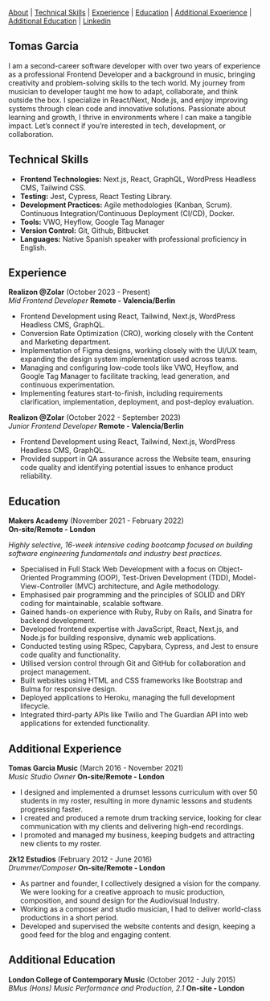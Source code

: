 [About](#tomas-garcia) | [Technical Skills](#technical-skills) | [Experience](#experience) | [Education](#education) | [Additional Experience](#additional-experience)
| [Additional Education](#additional-education) | [Linkedin](https://www.linkedin.com/in/tomas-garcia-64b145102/)
## Tomas Garcia

I am a second-career software developer with over two years of experience as a professional Frontend Developer and a background in music, bringing creativity and problem-solving skills to the tech world. My journey from musician to developer taught me how to adapt, collaborate, and think outside the box. I specialize in React/Next, Node.js, and enjoy improving systems through clean code and innovative solutions. Passionate about learning and growth, I thrive in environments where I can make a tangible impact. Let’s connect if you’re interested in tech, development, or collaboration.
  

## Technical Skills

* **Frontend Technologies:** Next.js, React, GraphQL, WordPress Headless CMS, Tailwind CSS.
* **Testing:** Jest, Cypress, React Testing Library.
* **Development Practices:** Agile methodologies (Kanban, Scrum). Continuous Integration/Continuous Deployment (CI/CD), Docker.
* **Tools:** VWO, Heyflow, Google Tag Manager
* **Version Control:** Git, Github, Bitbucket
* **Languages:** Native Spanish speaker with professional proficiency in English.


## Experience

**Realizon @Zolar**  (October 2023 - Present) 
<br>
_Mid Frontend Developer_  **Remote - Valencia/Berlin**

* Frontend Development using React, Tailwind, Next.js, WordPress Headless CMS, GraphQL.
* Conversion Rate Optimization (CRO), working closely with the Content and Marketing department.
* Implementation of Figma designs, working closely with the UI/UX team, expanding the design system implementation used across teams.
* Managing and configuring low-code tools like VWO, Heyflow, and Google Tag Manager to facilitate tracking, lead generation, and continuous experimentation.
* Implementing features start-to-finish, including requirements clarification, implementation, deployment, and post-deploy evaluation.

**Realizon @Zolar**  (October 2022 - September 2023)
<br>
_Junior Frontend Developer_  **Remote - Valencia/Berlin**

* Frontend Development using React, Tailwind, Next.js, WordPress Headless CMS, GraphQL.
* Provided support in QA assurance across the Website team, ensuring code quality and identifying potential
issues to enhance product reliability.


## Education

**Makers Academy**  (November 2021 - February 2022)
<br>
**On-site/Remote - London**

_Highly selective, 16-week intensive coding bootcamp focused on building software engineering fundamentals and industry best practices._

* Specialised in Full Stack Web Development with a focus on Object-Oriented Programming (OOP), Test-Driven Development (TDD), Model-View-Controller (MVC) architecture, and Agile methodology.
* Emphasised pair programming and the principles of SOLID and DRY coding for maintainable, scalable software.
* Gained hands-on experience with Ruby, Ruby on Rails, and Sinatra for backend development.
* Developed frontend expertise with JavaScript, React, Next.js, and Node.js for building responsive, dynamic web applications.
* Conducted testing using RSpec, Capybara, Cypress, and Jest to ensure code quality and functionality.
* Utilised version control through Git and GitHub for collaboration and project management.
* Built websites using HTML and CSS frameworks like Bootstrap and Bulma for responsive design.
* Deployed applications to Heroku, managing the full development lifecycle.
* Integrated third-party APIs like Twilio and The Guardian API into web applications for extended
functionality.


## Additional Experience

**Tomas Garcia Music**  (March 2016 - November 2021)
<br>
_Music Studio Owner_  **On-site/Remote - London**

* I designed and implemented a drumset lessons curriculum with over 50 students in my roster, resulting in more dynamic lessons and students progressing faster.
* I created and produced a remote drum tracking service, looking for clear communication with my clients and delivering high-end recordings.
* I promoted and managed my business, keeping budgets and attracting new clients to my roster.

**2k12 Estudios**  (February 2012 - June 2016)
<br>
_Drummer/Composer_  **On-site/Remote - London**

* As partner and founder, I collectively designed a vision for the company. We were looking for a creative approach to music production, composition, and sound design for the Audiovisual Industry.
* Working as a composer and studio musician, I had to deliver world-class productions in a short period.
* Developed and supervised the website contents and design, keeping a good feed for the blog and engaging content.


## Additional Education

**London College of Contemporary Music**  (October 2012 - July 2015)
<br>
_BMus (Hons) Music Performance and Production, 2.1_  **On-site - London**
